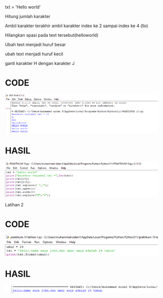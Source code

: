 txt = 'Hello world'

Hitung jumlah karakter

Ambil karakter terakhir ambil karakter index ke 2 sampai index ke 4 (llo)

Hilangkan spasi pada text tersebut(helloworld)

Ubah text menjadi huruf besar

ubah text menjadi huruf kecil

ganti karakter H dengan karakter J


# CODE 

![gambar1](gambar/gambarip1.png)

# HASIL

![gambar1](gambar/gambarip2.png)

Latihan 2

# CODE

![gambar1](gambar/gambarip4.png)

# HASIL

![gambar1](gambar/gambarip3.png)
